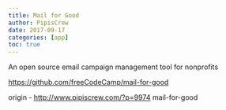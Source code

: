 ```yaml
---
title: Mail for Good
author: PipisCrew
date: 2017-09-17
categories: [app]
toc: true
---
```


An open source email campaign management tool for nonprofits

https://github.com/freeCodeCamp/mail-for-good

origin - http://www.pipiscrew.com/?p=9974 mail-for-good